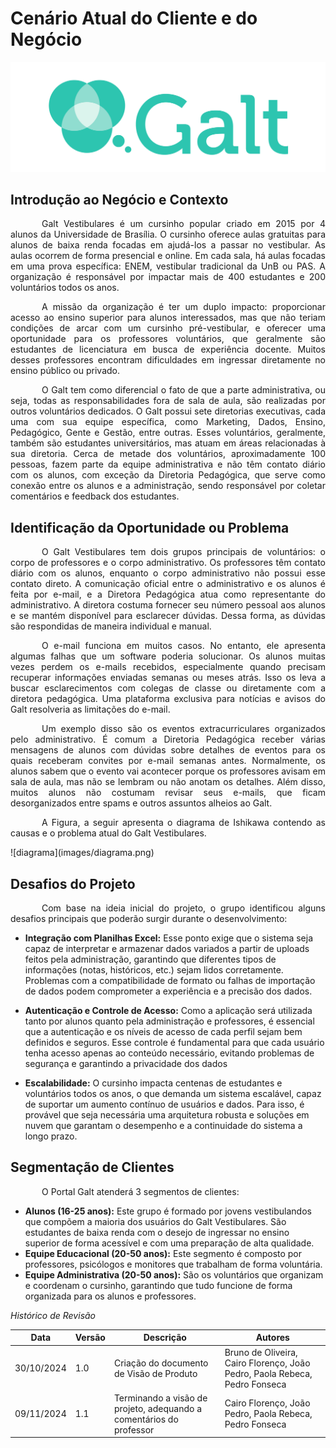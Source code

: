 # Cenário Atual do Cliente e do Negócio
![logo galt](images/Galt.png)

## Introdução ao Negócio e Contexto  
<p style="text-indent: 50px;text-align: justify;">Galt Vestibulares é um cursinho popular criado em 2015 por 4 alunos da Universidade de Brasília. O cursinho oferece aulas gratuitas para alunos de baixa renda focadas em ajudá-los a passar no vestibular. As aulas ocorrem de forma presencial e online. Em cada sala, há aulas focadas em uma prova específica: ENEM, vestibular tradicional da UnB ou PAS. A organização é responsável por impactar mais de 400 estudantes e 200 voluntários todos os anos.</p>  

<p style="text-indent: 50px;text-align: justify;">A missão da organização é ter um duplo impacto: proporcionar acesso ao ensino superior para alunos interessados, mas que não teriam condições de arcar com um cursinho pré-vestibular, e oferecer uma oportunidade para os professores voluntários, que geralmente são estudantes de licenciatura em busca de experiência docente. Muitos desses professores encontram dificuldades em ingressar diretamente no ensino público ou privado.</p>  

<p style="text-indent: 50px;text-align: justify;">O Galt tem como diferencial o fato de que a parte administrativa, ou seja, todas as responsabilidades fora de sala de aula, são realizadas por outros voluntários dedicados. O Galt possui sete diretorias executivas, cada uma com sua equipe específica, como Marketing, Dados, Ensino, Pedagógico, Gente e Gestão, entre outras. Esses voluntários, geralmente, também são estudantes universitários, mas atuam em áreas relacionadas à sua diretoria. Cerca de metade dos voluntários, aproximadamente 100 pessoas, fazem parte da equipe administrativa e não têm contato diário com os alunos, com exceção da Diretoria Pedagógica, que serve como conexão entre os alunos e a administração, sendo responsável por coletar comentários e feedback dos estudantes.</p>

## Identificação da Oportunidade ou Problema
<p style="text-indent: 50px;text-align: justify;">O Galt Vestibulares tem dois grupos principais de voluntários: o corpo de professores e o corpo administrativo. Os professores têm contato diário com os alunos, enquanto o corpo administrativo não possui esse contato direto. A comunicação oficial entre o administrativo e os alunos é feita por e-mail, e a Diretora Pedagógica atua como representante do administrativo. A diretora costuma fornecer seu número pessoal aos alunos e se mantém disponível para esclarecer dúvidas. Dessa forma, as dúvidas são respondidas de maneira individual e manual.</p>

<p style="text-indent: 50px;text-align: justify;">O e-mail funciona em muitos casos. No entanto, ele apresenta algumas falhas que um software poderia solucionar. Os alunos muitas vezes perdem os e-mails recebidos, especialmente quando precisam recuperar informações enviadas semanas ou meses atrás. Isso os leva a buscar esclarecimentos com colegas de classe ou diretamente com a diretora pedagógica. Uma plataforma exclusiva para notícias e avisos do Galt resolveria as limitações do e-mail.</p>

<p style="text-indent: 50px;text-align: justify;">Um exemplo disso são os eventos extracurriculares organizados pelo administrativo. É comum a Diretoria Pedagógica receber várias mensagens de alunos com dúvidas sobre detalhes de eventos para os quais receberam convites por e-mail semanas antes. Normalmente, os alunos sabem que o evento vai acontecer porque os professores avisam em sala de aula, mas não se lembram ou não anotam os detalhes. Além disso, muitos alunos não costumam revisar seus e-mails, que ficam desorganizados entre spams e outros assuntos alheios ao Galt.</p>

<p style="text-indent: 50px;text-align: justify;">A Figura, a seguir apresenta o diagrama de Ishikawa contendo as causas e o problema atual do Galt Vestibulares.</p>
![diagrama](images/diagrama.png)

## Desafios do Projeto

<p style="text-indent: 50px;text-align: justify;">Com base na ideia inicial do projeto, o grupo identificou alguns desafios principais que poderão surgir
durante o desenvolvimento:</p>

* **Integração com Planilhas Excel:**
Esse ponto exige que o sistema seja capaz de interpretar e armazenar dados variados a partir de
uploads feitos pela administração, garantindo que diferentes tipos de informações (notas,
históricos, etc.) sejam lidos corretamente. Problemas com a compatibilidade de formato ou
falhas de importação de dados podem comprometer a experiência e a precisão dos dados.

* **Autenticação e Controle de Acesso:**
Como a aplicação será utilizada tanto por alunos quanto pela administração e professores, é
essencial que a autenticação e os níveis de acesso de cada perfil sejam bem definidos e seguros.
Esse controle é fundamental para que cada usuário tenha acesso apenas ao conteúdo necessário,
evitando problemas de segurança e garantindo a privacidade dos dados

* **Escalabilidade:**
O cursinho impacta centenas de estudantes e voluntários todos os anos, o que demanda um
sistema escalável, capaz de suportar um aumento contínuo de usuários e dados. Para isso, é
provável que seja necessária uma arquitetura robusta e soluções em nuvem que garantam o
desempenho e a continuidade do sistema a longo prazo.


## Segmentação de Clientes
<p style="text-indent: 50px;text-align: justify;">O Portal Galt atenderá 3 segmentos de clientes:</p>

* **Alunos (16-25 anos):** Este grupo é formado por jovens vestibulandos que compõem a maioria dos
usuários do Galt Vestibulares. São estudantes de baixa renda com o desejo de ingressar no ensino
superior de forma acessível e com uma preparação de alta qualidade.
* **Equipe Educacional (20-50 anos):** Este segmento é composto por professores, psicólogos e
monitores que trabalham de forma voluntária.
* **Equipe Administrativa (20-50 anos):** São os voluntários que organizam e coordenam o cursinho,
garantindo que tudo funcione de forma organizada para os alunos e professores. 



*Histórico de Revisão*

| Data | Versão | Descrição | Autores |
| ---------- | ----------- | -------------- | -------------- |
| 30/10/2024 | 1.0 | Criação do documento de Visão de Produto | Bruno de Oliveira, Cairo Florenço, João Pedro, Paola Rebeca, Pedro Fonseca |
| 09/11/2024 | 1.1 | Terminando a visão de projeto, adequando a comentários do professor | Cairo Florenço, João Pedro, Paola Rebeca, Pedro Fonseca |